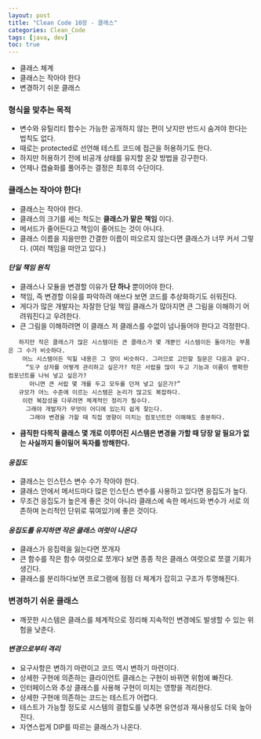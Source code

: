 ```yaml
---
layout: post
title: "Clean Code 10장 - 클래스"
categories: Clean_Code
tags: [java, dev]
toc: true
---
```


- 클래스 체계
- 클래스는 작아야 한다
- 변경하기 쉬운 클래스

### 형식을 맞추는 목적

- 변수와 유틸리티 함수는 가능한 공개하지 않는 편이 낫지만 반드시 숨겨야 한다는 법칙도 없다.
- 때로는 protected로 선언해 테스트 코드에 접근을 허용하기도 한다.
- 하지만 허용하기 전에 비공개 상태를 유지할 온갖 방법을 강구한다.
- 언제나 캡슐화를 풀어주는 결정은 최후의 수단이다.

### 클래스는 작아야 한다!

- 클래스는 작아야 한다.
- 클래스의 크기를 세는 척도는 **클래스가 맡은 책임** 이다.
- 메서드가 줄어든다고 책임이 줄어드는 것이 아니다.
- 클래스 이름을 지을만한 간결한 이름이 떠오르지 않는다면 클래스가 너무 커서 그렇다. (여러 책임을 떠안고 있다.)

#### ***단일 책임 원칙***

- 클래스나 모듈을 변경할 이유가 **단 하나** 뿐이어야 한다.
- 책임, 즉 변경할 이유를 파악하려 애쓰다 보면 코드를 추상화하기도 쉬워진다.
- 게다가 많은 개발자는 자잘한 단일 책임 클래스가 많아지면 큰 그림을 이해하기 어려워진다고 우려한다.
- 큰 그림을 이해하려면 이 클래스 저 클래스를 수없이 넘나들어야 한다고 걱정한다.

```text
   하지만 작은 클래스가 많은 시스템이든 큰 클래스가 몇 개뿐인 시스템이든 돌아가는 부품은 그 수가 비슷하다.
    어느 시스템이든 익힐 내용은 그 양이 비슷하다. 그러므로 고민할 질문은 다음과 같다.
     “도구 상자를 어떻게 관리하고 싶은가? 작은 서랍을 많이 두고 기능과 이름이 명확한 컴포넌트를 나눠 넣고 싶은가?
      아니면 큰 서랍 몇 개를 두고 모두를 던져 넣고 싶은가?”
   규모가 어느 수준에 이르는 시스템은 논리가 많고도 복잡하다.
    이런 복잡성을 다루려면 체계적인 정리가 필수다.
     그래야 개발자가 무엇이 어디에 있는지 쉽게 찾는다.
      그래야 변경을 가할 때 직접 영향이 미치는 컴포넌트만 이해해도 충분하다.
```

- **큼직한 다목적 클래스 몇 개로 이루어진 시스템은 변경을 가할 때 당장 알 필요가 없는 사실까지 들이밀어 독자를 방해한다.**

#### ***응집도***

- 클래스는 인스턴스 변수 수가 작아야 한다.
- 클래스 안에서 메서드마다 많은 인스턴스 변수를 사용하고 있다면 응집도가 높다.
- 무조건 응집도가 높은게 좋은 것이 아니라 클래스에 속한 메서드와 변수가 서로 의존하며 논리적인 단위로 묶여있기에 좋은 것이다.

#### ***응집도를 유지하면 작은 클래스 여럿이 나온다***

- 클래스가 응집력을 잃는다면 쪼개자
- 큰 함수를 작은 함수 여럿으로 쪼개다 보면 종종 작은 클래스 여럿으로 쪼갤 기회가 생긴다.
- 클래스를 분리하다보면 프로그램에 점점 더 체계가 잡히고 구조가 투명해진다.

### 변경하기 쉬운 클래스

- 깨끗한 시스템은 클래스를 체계적으로 정리해 지속적인 변경에도 발생할 수 있는 위험을 낮춘다.

#### ***변경으로부터 격리***

- 요구사항은 변하기 마련이고 코드 역시 변하기 마련이다.
- 상세한 구현에 의존하는 클라이언트 클래스는 구현이 바뀌면 위험에 빠진다.
- 인터페이스와 추상 클래스를 사용해 구현이 미치는 영향을 격리한다.
- 상세한 구현애 의존하는 코드는 테스트가 어렵다.
- 테스트가 가능할 정도로 시스템의 결합도를 낮추면 유연성과 재사용성도 더욱 높아진다.
- 자연스럽게 DIP를 따르는 클래스가 나온다.